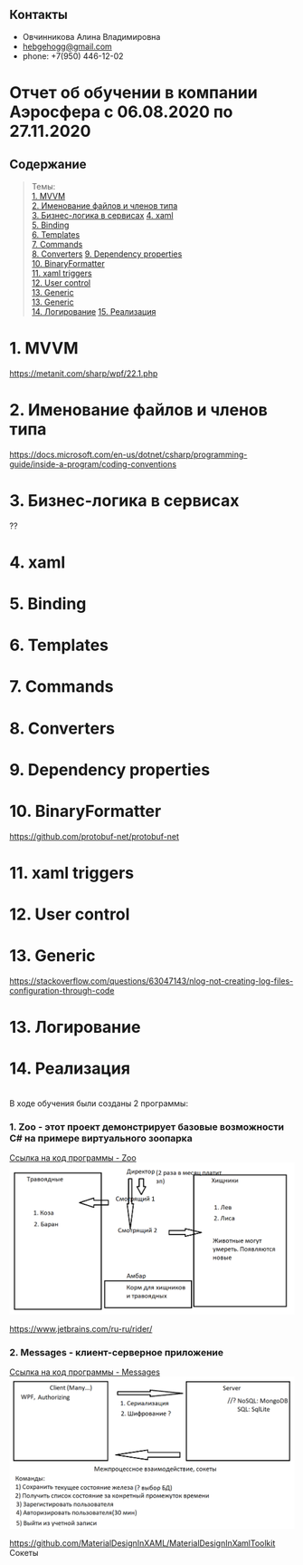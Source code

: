 ## Контакты
- Овчинникова Алина Владимировна
- hebgehogg@gmail.com
- phone: +7(950) 446-12-02

# Отчет об обучении в компании Аэросфера с 06.08.2020 по 27.11.2020

## Содержание 
> Темы:  
[1. MVVM](#MVVM)  
[2. Именование файлов и членов типа](#name)  
[3. Бизнес-логика в сервисах](#business)
[4. xaml](#xaml)  
[5. Binding](#binding)  
[6. Templates](#template)  
[7. Commands](#command)  
[8. Converters](#converter) 
[9. Dependency properties](#dependencyproperties)  
[10. BinaryFormatter](#binaryformatter)  
[11. xaml triggers](#trigger)  
[12. User control](#control)  
[13. Generic](#generic)  
[13. Generic](#generic)  
[14. Логирование](#logging)
[15. Реализация](#realization)

<a name="MVVM"><h1>1. MVVM</h1></a>
https://metanit.com/sharp/wpf/22.1.php

<a name="name"><h1>2. Именование файлов и членов типа</h1></a>
https://docs.microsoft.com/en-us/dotnet/csharp/programming-guide/inside-a-program/coding-conventions

<a name="business"><h1>3. Бизнес-логика в сервисах</h1></a>
?? 

<a name="xaml"><h1>4. xaml</h1></a>

<a name="binding"><h1>5. Binding</h1></a>

<a name="template"><h1>6. Templates</h1></a>

<a name="command"><h1>7. Commands</h1></a>

<a name="converter"><h1>8. Converters</h1></a>

<a name="dependencyproperties"><h1>9. Dependency properties</h1></a>

<a name="binaryformatter"><h1>10. BinaryFormatter</h1></a>
https://github.com/protobuf-net/protobuf-net

<a name="trigger"><h1>11. xaml triggers</h1></a>

<a name="control"><h1>12. User control</h1></a>

<a name="logging"><h1>13. Generic</h1></a>
https://stackoverflow.com/questions/63047143/nlog-not-creating-log-files-configuration-through-code

<a name="generic"><h1>13. Логирование</h1></a>

<a name="realization"><h1>14. Реализация</h1></a>  
В ходе обучения были созданы 2 программы:
### 1. Zoo - этот проект демонстрирует базовые возможности C# на примере виртуального зоопарка
[Ссылка на код программы - Zoo](https://github.com/hebgehogg/Zoo)  
![Строение программы Zoo](https://github.com/hebgehogg/Zoo/blob/master/Photos/zoo-app.png)

https://www.jetbrains.com/ru-ru/rider/

### 2. Messages - клиент-серверное приложение
[Ссылка на код программы - Messages](https://github.com/hebgehogg/Messages)  
![Строение программы Messages](https://github.com/hebgehogg/Zoo/blob/master/Photos/client-server-test-app.png)

https://github.com/MaterialDesignInXAML/MaterialDesignInXamlToolkit  
Сокеты

